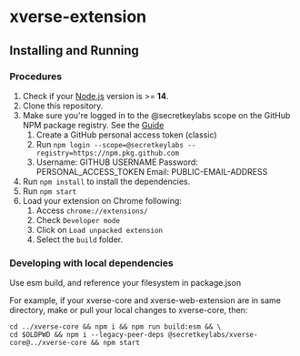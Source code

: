 # xverse-extension

## Installing and Running

### Procedures

1. Check if your [Node.js](https://nodejs.org/) version is >= **14**.
2. Clone this repository.
3. Make sure you're logged in to the @secretkeylabs scope on the GitHub NPM package registry. See the [Guide](https://docs.github.com/en/packages/working-with-a-github-packages-registry/working-with-the-npm-registry#authenticating-with-a-personal-access-token)
   1. Create a GitHub personal access token (classic) 
   2. Run `npm login --scope=@secretkeylabs --registry=https://npm.pkg.github.com`
   3. Username: GITHUB USERNAME
      Password: PERSONAL_ACCESS_TOKEN
      Email: PUBLIC-EMAIL-ADDRESS
4. Run `npm install` to install the dependencies.
5. Run `npm start`
6. Load your extension on Chrome following:
   1. Access `chrome://extensions/`
   2. Check `Developer mode`
   3. Click on `Load unpacked extension`
   4. Select the `build` folder.

### Developing with local dependencies

Use esm build, and reference your filesystem in package.json

For example, if your xverse-core and xverse-web-extension are in same directory,
make or pull your local changes to xverse-core, then:

```
cd ../xverse-core && npm i && npm run build:esm && \
cd $OLDPWD && npm i --legacy-peer-deps @secretkeylabs/xverse-core@../xverse-core && npm start
```
